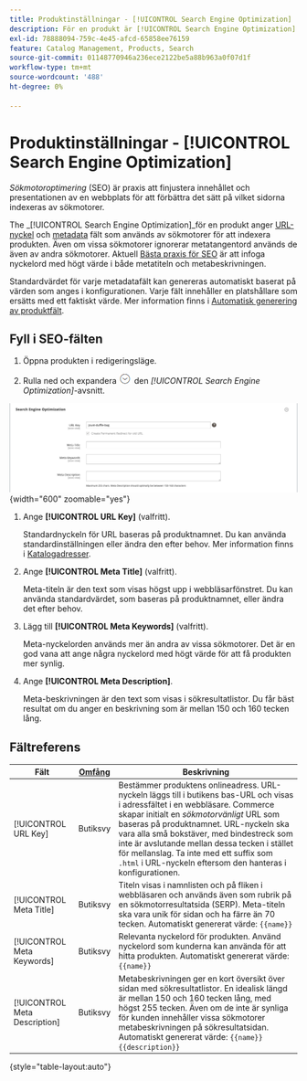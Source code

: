 ```yaml
---
title: Produktinställningar - [!UICONTROL Search Engine Optimization]
description: För en produkt är [!UICONTROL Search Engine Optimization] -inställningarna anger den URL-nyckel och de metadata som används av sökmotorer för att indexera produkten.
exl-id: 78888094-759c-4e45-afcd-65858ee76159
feature: Catalog Management, Products, Search
source-git-commit: 01148770946a236ece2122be5a88b963a0f07d1f
workflow-type: tm+mt
source-wordcount: '488'
ht-degree: 0%

---
```


# Produktinställningar - [!UICONTROL Search Engine Optimization]

_Sökmotoroptimering_ (SEO) är praxis att finjustera innehållet och presentationen av en webbplats för att förbättra det sätt på vilket sidorna indexeras av sökmotorer.

The _[!UICONTROL Search Engine Optimization]_för en produkt anger [URL-nyckel](catalog-urls.md) och [metadata](../merchandising-promotions/meta-data.md) fält som används av sökmotorer för att indexera produkten. Även om vissa sökmotorer ignorerar metatangentord används de även av andra sökmotorer. Aktuell [Bästa praxis för SEO](../merchandising-promotions/seo-overview.md) är att infoga nyckelord med högt värde i både metatiteln och metabeskrivningen.

Standardvärdet för varje metadatafält kan genereras automatiskt baserat på värden som anges i konfigurationen. Varje fält innehåller en platshållare som ersätts med ett faktiskt värde. Mer information finns i [Automatisk generering av produktfält](../configuration-reference/catalog/catalog.md#uicontrol-product-fields-auto-generation).

## Fyll i SEO-fälten

1. Öppna produkten i redigeringsläge.

1. Rulla ned och expandera ![Expansionsväljare](../assets/icon-display-expand.png) den _[!UICONTROL Search Engine Optimization]_-avsnitt.

![Sökmotoroptimering](./assets/product-search-engine-optimization.png){width="600" zoomable="yes"}


1. Ange **[!UICONTROL URL Key]** (valfritt).

   Standardnyckeln för URL baseras på produktnamnet. Du kan använda standardinställningen eller ändra den efter behov. Mer information finns i [Katalogadresser](catalog-urls.md).

1. Ange **[!UICONTROL Meta Title]** (valfritt).

   Meta-titeln är den text som visas högst upp i webbläsarfönstret. Du kan använda standardvärdet, som baseras på produktnamnet, eller ändra det efter behov.

1. Lägg till **[!UICONTROL Meta Keywords]** (valfritt).

   Meta-nyckelorden används mer än andra av vissa sökmotorer. Det är en god vana att ange några nyckelord med högt värde för att få produkten mer synlig.

1. Ange **[!UICONTROL Meta Description]**.

   Meta-beskrivningen är den text som visas i sökresultatlistor. Du får bäst resultat om du anger en beskrivning som är mellan 150 och 160 tecken lång.

## Fältreferens

| Fält | [Omfång](../getting-started/websites-stores-views.md#scope-settings) | Beskrivning |
|--- |--- |------------------|
| [!UICONTROL URL Key] | Butiksvy | Bestämmer produktens onlineadress. URL-nyckeln läggs till i butikens bas-URL och visas i adressfältet i en webbläsare. Commerce skapar initialt en _sökmotorvänligt_ URL som baseras på produktnamnet. URL-nyckeln ska vara alla små bokstäver, med bindestreck som inte är avslutande mellan dessa tecken i stället för mellanslag. Ta inte med ett suffix som `.html` i URL-nyckeln eftersom den hanteras i konfigurationen. |
| [!UICONTROL Meta Title] | Butiksvy | Titeln visas i namnlisten och på fliken i webbläsaren och används även som rubrik på en sökmotorresultatsida (SERP). Meta-titeln ska vara unik för sidan och ha färre än 70 tecken. Automatiskt genererat värde: `{{name}}` |
| [!UICONTROL Meta Keywords] | Butiksvy | Relevanta nyckelord för produkten. Använd nyckelord som kunderna kan använda för att hitta produkten. Automatiskt genererat värde: `{{name}}` |
| [!UICONTROL Meta Description] | Butiksvy | Metabeskrivningen ger en kort översikt över sidan med sökresultatlistor. En idealisk längd är mellan 150 och 160 tecken lång, med högst 255 tecken. Även om de inte är synliga för kunden innehåller vissa sökmotorer metabeskrivningen på sökresultatsidan. Automatiskt genererat värde: `{{name}} {{description}}` |

{style="table-layout:auto"}
